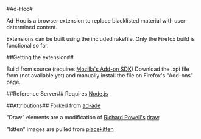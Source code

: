 #Ad-Hoc#

Ad-Hoc is a browser extension to replace blacklisted material with user-determined content. 

Extensions can be built using the included rakefile. Only the Firefox build is functional so far. 

##Getting the extension##

Build from source (requires [Mozilla's Add-on SDK](https://addons.mozilla.org/en-US/developers/builder))
Download the .xpi file from (not available yet) and manually install the file on Firefox's "Add-ons" page.

##Reference Server##
Requires [Node.js](http://nodejs.org/)

##Attributions##
Forked from [ad-ade](https://github.com/philippbosch/ad-ade)

"Draw" elements are a modification of [Richard Powell's](www.byrichardpowell.co.uk/) [draw](https://github.com/byrichardpowell/draw).

"kitten" images are pulled from [placekitten](http://placekitten.com/)




